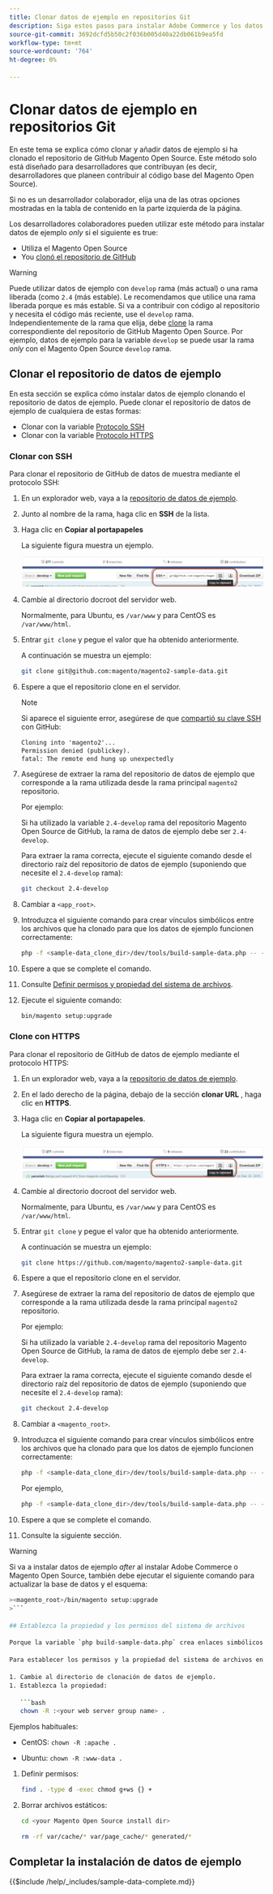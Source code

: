 ```yaml
---
title: Clonar datos de ejemplo en repositorios Git
description: Siga estos pasos para instalar Adobe Commerce y los datos de ejemplo del Magento Open Source mediante la clonación de repositorios Git.
source-git-commit: 3692dcfd5b50c2f036b005d40a22db061b9ea5fd
workflow-type: tm+mt
source-wordcount: '764'
ht-degree: 0%

---
```



# Clonar datos de ejemplo en repositorios Git

En este tema se explica cómo clonar y añadir datos de ejemplo si ha clonado el repositorio de GitHub Magento Open Source. Este método solo está diseñado para desarrolladores que contribuyan (es decir, desarrolladores que planeen contribuir al código base del Magento Open Source).

Si no es un desarrollador colaborador, elija una de las otras opciones mostradas en la tabla de contenido en la parte izquierda de la página.

Los desarrolladores colaboradores pueden utilizar este método para instalar datos de ejemplo *only* si el siguiente es true:

* Utiliza el Magento Open Source
* You [clonó el repositorio de GitHub](https://developer.adobe.com/commerce/contributor/guides/install/clone-repository/)

>[!WARNING]
>
>Puede utilizar datos de ejemplo con `develop` rama (más actual) o una rama liberada (como `2.4` (más estable). Le recomendamos que utilice una rama liberada porque es más estable. Si va a contribuir con código al repositorio y necesita el código más reciente, use el `develop` rama. Independientemente de la rama que elija, debe [clone](https://developer.adobe.com/commerce/contributor/guides/install/clone-repository/) la rama correspondiente del repositorio de GitHub Magento Open Source. Por ejemplo, datos de ejemplo para la variable `develop` se puede usar la rama *only* con el Magento Open Source `develop` rama.

## Clonar el repositorio de datos de ejemplo

En esta sección se explica cómo instalar datos de ejemplo clonando el repositorio de datos de ejemplo. Puede clonar el repositorio de datos de ejemplo de cualquiera de estas formas:

* Clonar con la variable [Protocolo SSH](#clone-with-ssh)
* Clonar con la variable [Protocolo HTTPS](#clone-with-https)

### Clonar con SSH

Para clonar el repositorio de GitHub de datos de muestra mediante el protocolo SSH:

1. En un explorador web, vaya a la [repositorio de datos de ejemplo](https://github.com/magento/magento2-sample-data).
1. Junto al nombre de la rama, haga clic en **SSH** de la lista.
1. Haga clic en **Copiar al portapapeles**

   La siguiente figura muestra un ejemplo.

   ![Clonar el repositorio de GitHub mediante SSH](../../assets/installation/install_mage2_clone-ssh.png)

1. Cambie al directorio docroot del servidor web.

   Normalmente, para Ubuntu, es `/var/www` y para CentOS es `/var/www/html`.

1. Entrar `git clone` y pegue el valor que ha obtenido anteriormente.

   A continuación se muestra un ejemplo:

   ```bash
   git clone git@github.com:magento/magento2-sample-data.git
   ```

1. Espere a que el repositorio clone en el servidor.

   >[!NOTE]
   >
   >Si aparece el siguiente error, asegúrese de que [compartió su clave SSH](https://docs.github.com/articles/generating-ssh-keys/) con GitHub:<br>

   ```terminal
   Cloning into 'magento2'...
   Permission denied (publickey).
   fatal: The remote end hung up unexpectedly
   ```

1. Asegúrese de extraer la rama del repositorio de datos de ejemplo que corresponde a la rama utilizada desde la rama principal `magento2` repositorio.

   Por ejemplo:

   Si ha utilizado la variable `2.4-develop` rama del repositorio Magento Open Source de GitHub, la rama de datos de ejemplo debe ser `2.4-develop`.

   Para extraer la rama correcta, ejecute el siguiente comando desde el directorio raíz del repositorio de datos de ejemplo (suponiendo que necesite el `2.4-develop` rama):

   ```bash
   git checkout 2.4-develop
   ```

1. Cambiar a `<app_root>`.
1. Introduzca el siguiente comando para crear vínculos simbólicos entre los archivos que ha clonado para que los datos de ejemplo funcionen correctamente:

   ```bash
   php -f <sample-data_clone_dir>/dev/tools/build-sample-data.php -- --ce-source="<path_to_your_magento_instance>"
   ```

1. Espere a que se complete el comando.

1. Consulte [Definir permisos y propiedad del sistema de archivos](#set-file-system-ownership-and-permissions).

1. Ejecute el siguiente comando:

   ```bash
   bin/magento setup:upgrade
   ```

### Clone con HTTPS

Para clonar el repositorio de GitHub de datos de ejemplo mediante el protocolo HTTPS:

1. En un explorador web, vaya a la [repositorio de datos de ejemplo](https://github.com/magento/magento2-sample-data).
1. En el lado derecho de la página, debajo de la sección **clonar URL** , haga clic en **HTTPS**.
1. Haga clic en **Copiar al portapapeles**.

   La siguiente figura muestra un ejemplo.

   ![Clonar el repositorio de GitHub mediante HTTPS](../../assets/installation/install_mage2_clone-https.png)

1. Cambie al directorio docroot del servidor web.

   Normalmente, para Ubuntu, es `/var/www` y para CentOS es `/var/www/html`.

1. Entrar `git clone` y pegue el valor que ha obtenido anteriormente.

   A continuación se muestra un ejemplo:

   ```bash
   git clone https://github.com/magento/magento2-sample-data.git
   ```

1. Espere a que el repositorio clone en el servidor.
1. Asegúrese de extraer la rama del repositorio de datos de ejemplo que corresponde a la rama utilizada desde la rama principal `magento2` repositorio.

   Por ejemplo:

   Si ha utilizado la variable `2.4-develop` rama del repositorio Magento Open Source de GitHub, la rama de datos de ejemplo debe ser `2.4-develop`.

   Para extraer la rama correcta, ejecute el siguiente comando desde el directorio raíz del repositorio de datos de ejemplo (suponiendo que necesite el `2.4-develop` rama):

   ```bash
   git checkout 2.4-develop
   ```

1. Cambiar a `<magento_root>`.
1. Introduzca el siguiente comando para crear vínculos simbólicos entre los archivos que ha clonado para que los datos de ejemplo funcionen correctamente:

   ```bash
   php -f <sample-data_clone_dir>/dev/tools/build-sample-data.php -- --ce-source="<path_to_your_magento_instance>"
   ```

   Por ejemplo,

   ```bash
   php -f <sample-data_clone_dir>/dev/tools/build-sample-data.php -- --ce-source="/var/www/magento2"
   ```

1. Espere a que se complete el comando.
1. Consulte la siguiente sección.

>[!WARNING]
>
>Si va a instalar datos de ejemplo *after* al instalar Adobe Commerce o Magento Open Source, también debe ejecutar el siguiente comando para actualizar la base de datos y el esquema:
>
>
```bash
><magento_root>/bin/magento setup:upgrade
>```

## Establezca la propiedad y los permisos del sistema de archivos

Porque la variable `php build-sample-data.php` crea enlaces simbólicos entre el repositorio de datos de ejemplo y el repositorio de Magento Open Source, debe establecer los permisos y la propiedad del sistema de archivos en el repositorio de datos de ejemplo. Si no lo hace, se producen errores al acceder a la tienda.

Para establecer los permisos y la propiedad del sistema de archivos en el repositorio de datos de ejemplo:

1. Cambie al directorio de clonación de datos de ejemplo.
1. Establezca la propiedad:

   ```bash
   chown -R :<your web server group name> .
   ```

   Ejemplos habituales:

   * CentOS: `chown -R :apache .`

   * Ubuntu: `chown -R :www-data .`

1. Definir permisos:

   ```bash
   find . -type d -exec chmod g+ws {} +
   ```

1. Borrar archivos estáticos:

   ```bash
   cd <your Magento Open Source install dir>
   ```

   ```bash
   rm -rf var/cache/* var/page_cache/* generated/*
   ```

## Completar la instalación de datos de ejemplo

{{$include /help/_includes/sample-data-complete.md}}
